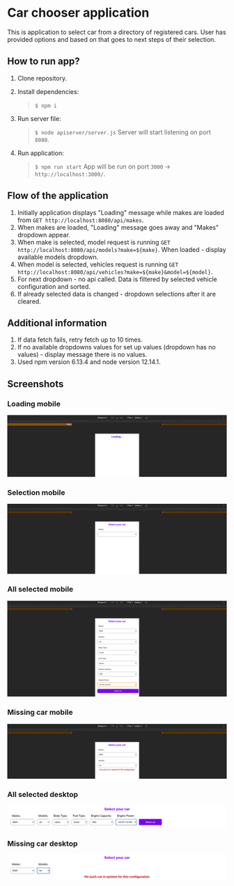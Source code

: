 # Car chooser application

This is application to select car from a directory of registered cars. User has provided options and based on that goes to next steps of their selection.

## How to run app?

1. Clone repository.

2. Install dependencies:

   > `$ npm i`

3. Run server file:

   > `$ node apiserver/server.js`
   > Server will start listening on port `8080`.

4. Run application:
   > `$ npm run start`
   > App will be run on port `3000` -> `http://localhost:3000/`.

## Flow of the application

1. Initially application displays "Loading" message while makes are loaded from `GET http://localhost:8080/api/makes`.
2. When makes are loaded, "Loading" message goes away and "Makes" dropdown appear.
3. When make is selected, model request is running `GET http://localhost:8080/api/models?make=${make}`. When loaded - display available models dropdown.
4. When model is selected, vehicles request is running `GET http://localhost:8080/api/vehicles?make=${make}&model=${model}`.
5. For next dropdown - no api called. Data is filtered by selected vehicle configuration and sorted.
6. If already selected data is changed - dropdown selections after it are cleared.

## Additional information

1. If data fetch fails, retry fetch up to 10 times.
2. If no available dropdowns values for set up values (dropdown has no values) - display message there is no values.
3. Used npm version 6.13.4 and node version 12.14.1.

## Screenshots

### Loading mobile

![Loading mobile](https://github.com/kamilsmolen/car-chooser/blob/master/media/loading.png?raw=true "Loading mobile")

### Selection mobile

![Selection mobile](https://github.com/kamilsmolen/car-chooser/blob/master/media/selection.png?raw=true "Selection mobile")

### All selected mobile

![All selected mobile](https://github.com/kamilsmolen/car-chooser/blob/master/media/all_selected.png?raw=true "All selected mobile")

### Missing car mobile

![Missing car mobile](https://github.com/kamilsmolen/car-chooser/blob/master/media/missing_car.png?raw=true "Missing car mobile")

### All selected desktop

![All selected desktop](https://github.com/kamilsmolen/car-chooser/blob/master/media/all_selected_desktop.png?raw=true "All selected desktop")

### Missing car desktop

![Missing car desktop](https://github.com/kamilsmolen/car-chooser/blob/master/media/missing_car_desktop.png?raw=true "Missing car desktop")
